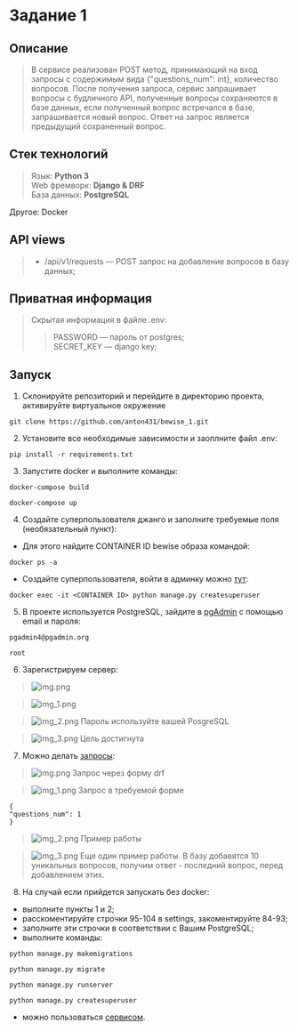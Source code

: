# Задание 1

## Описание
>В сервисе реализован POST метод, принимающий на вход запросы с содержимым вида {"questions_num": int}, количество вопросов. 
После получения запроса, сервис запрашивает вопросы с будличного API, полученные вопросы
сохраняются в базе данных, если полученный вопрос встречался в базе, запрашивается новый вопрос.
Ответ на запрос является предыдущий сохраненный вопрос.
## Стек технологий

>Язык: __Python 3__<br>
Web фремворк: __Django & DRF__<br>
База данных: __PostgreSQL__<br>

Другое: Docker

## API views

> - <p>/api/v1/requests — POST запрос на добавление вопросов в базу данных;<br>


## Приватная информация

>Скрытая информация в файле .env:<br>
>>PASSWORD — пароль от postgres;<br>
SECRET_KEY — django key;<br>


## Запуск
1. Склонируйте репозиторий и перейдите в директорию проекта, активируйте виртуальное окружение
```
git clone https://github.com/anton431/bewise_1.git
```
2. Установите все необходимые зависимости  и заоплните файл .env:
```
pip install -r requirements.txt
```
3. Запустите docker и выполните команды:
```
docker-compose build
```
```
docker-compose up
```
4. Создайте суперпользователя джанго и заполните требуемые поля (необязательный пункт):

- Для этого найдите CONTAINER ID bewise образа командой:
```
docker ps -a
```
- Создайте суперпользователя, войти в админку можно <a target="_blank" href=http://localhost:8000/admin>тут</a>:
```
docker exec -it <CONTAINER ID> python manage.py createsuperuser
```
5. В проекте используется PostgreSQL, зайдите в <a target="_blank" href=http://localhost:5051/login>pgAdmin</a> с помощью email и пароля:
```
pgadmin4@pgadmin.org
```
```
root
```

6. Зарегистрируем сервер: <br>
>![img.png](img/img.png)

>![img_1.png](img/img_1.png)

>![img_2.png](img/img_2.png) Пароль используйте вашей PosgreSQL

>![img_3.png](img/img_3.png) Цель достигнута

7. Можно делать <a target="_blank" href=http://localhost:8000/api/v1/requests>запросы</a>:
> ![img.png](img/img_4.png) Запрос через форму drf

>![img_1.png](img/img_5.png) Запрос в требуемой форме
```
{
"questions_num": 1
}
```

> ![img_2.png](img/img_6.png) Пример работы

> ![img_3.png](img/img_7.png) Еще один пример работы. В базу добавятся 10 уникальных вопросов, получим ответ - последний вопрос, перед добавлением этих.

8. На случай если прийдется запускать без docker:
- выполните пункты 1 и 2;
- расскоментируйте строчки 95-104 в settings, закоментируйте 84-93;
- заполните эти строчки в соответствии с Вашим PostgreSQL;
- выполните команды:
```
python manage.py makemigrations
```
```
python manage.py migrate
```
```
python manage.py runserver
```
```
python manage.py createsuperuser
```
- можно пользоваться <a href=http://127.0.0.1:8000/api/v1/requests target="_blank">сервисом</a>.